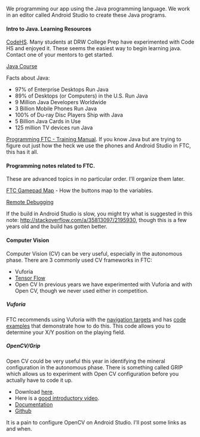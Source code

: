 We programming our app using the Java programming language. We work in an editor called Android Studio to create these Java programs.

#### Intro to Java. Learning Resources ###

[CodeHS](https://codehs.com/info/curriculum/apjava). Many students at DRW College Prep have experimented with Code HS and enjoyed it. These seems the easiest way to begin learning java. Contact one of your mentors to get started.

[Java Course](http://mooc.fi/courses/2013/programming-part-1/material.html)

Facts about Java:
- 97% of Enterprise Desktops Run Java
- 89% of Desktops (or Computers) in the U.S. Run Java
- 9 Million Java Developers Worldwide
- 3 Billion Mobile Phones Run Java
- 100% of Du-ray Disc Players Ship with Java
- 5 Billion Java Cards in Use
- 125 million TV devices run Java

[Programming FTC - Training Manual](https://www.firstinspires.org/sites/default/files/uploads/resource_library/ftc/android-studio-tutorial.pdf). If you know Java but are trying to figure out just how the heck we use the phones and Android Studio in FTC, this has it all.

#### Programming notes related to FTC. ####

These are advanced topics in no particular order. I'll organize them later.

[FTC Gamepad Map](ftc_gamepad_map.jpg) - How the buttons map to the variables.

[Remote Debugging](RemoteDebugging.md)

If the build in Android Studio is slow, you might try what is suggested in this note: http://stackoverflow.com/a/35813097/2195930, though this is a few years old and the build has gotten better.

#### Computer Vision ####
Computer Vision (CV) can be very useful, especially in the autonomous phase. There are 3 commonly used CV frameworks in FTC:
* Vuforia
* [Tensor Flow](https://github.com/google/ftc-object-detection)
* Open CV
In previous years we have experimented with Vuforia and with Open CV, though we never used either in competition.

##### Vuforia

FTC recommends using Vuforia with the [navigation targets](https://firstinspiresst01.blob.core.windows.net/ftc/2019/navigation-target-us.pdf) and has [code examples](https://github.com/ftctechnh/ftc_app/blob/master/FtcRobotController/src/main/java/org/firstinspires/ftc/robotcontroller/external/samples/ConceptVuforiaNavRoverRuckus.java) that demonstrate how to do this. This code allows you to determine your X/Y position on the playing field.

##### OpenCV/Grip

Open CV could be very useful this year in identifying the mineral configuration in the autonomous phase.
There is something called GRIP which allows us to experiment with Open CV configuration before you actually have to code it up. 
* Download [here](https://github.com/WPIRoboticsProjects/GRIP/releases). 
* Here is a [good introductory video](https://www.youtube.com/watch?v=wkW8puXMoSk).
* [Documentation](https://wpilib.screenstepslive.com/s/currentCS/m/vision/l/463566-introduction-to-grip)
* [Github](https://github.com/WPIRoboticsProjects/GRIP)

It is a pain to configure OpenCV on Android Studio. I'll post some links as and when.
